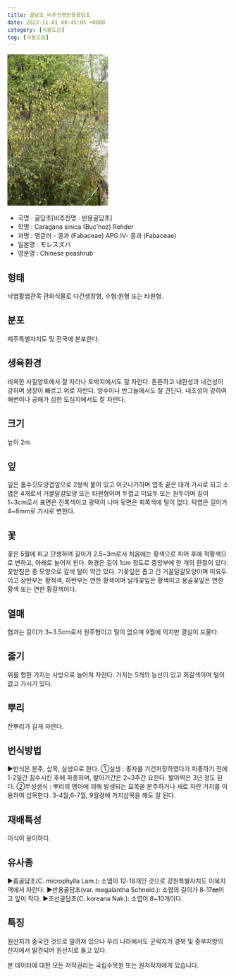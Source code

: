 ```yaml
---
title: 골담초_비추천명반용골담초
date: 2023-11-01 00:45:05 +0800
category: [식물도감]
tag: [식물도감]
---
```




![골담초[비추천명 : 반용골담초]](/assets/img/fileUpload/plants/basic/Leguminosae/Caragana/12252/12252_9_th2.JPG)
- 국명 : 골담초[비추천명 : 반용골담초]
- 학명 : Caragana sinica (Buc'hoz) Rehder
- 과명 : 앵글러 - 콩과 (Fabaceae) APG Ⅳ- 콩과 (Fabaceae)
- 일본명 : モレスズバ
- 영문명 : Chinese peashrub


## 형태
낙엽활엽관목 관화식물로 다간생장형, 수형:원형 또는 타원형.
## 분포
제주특별자치도 및 전국에 분포한다.
## 생육환경
비옥한 사질양토에서 잘 자라나 토박지에서도 잘 자란다. 튼튼하고 내한성과 내건성이 강하며 생장이 빠르고 위로 자란다. 양수이나  반그늘에서도 잘 견딘다. 내조성이 강하여 해변이나 공해가 심한 도심지에서도 잘 자란다.
## 크기
높이 2m.
## 잎
잎은 홀수깃모양겹잎으로 2쌍씩 붙어 있고 어긋나기하며 엽축 끝은 대개 가시로 되고 소엽은 4개로서 거꿀달걀모양 또는 타원형이며 두껍고 미요두 또는 원두이며 길이 1~3cm로서 표면은 진록색이고 광택이 나며 뒷면은 회록색에 털이 없다. 탁엽은 길이가 4~8mm로 가시로 변한다.
## 꽃
꽃은 5월에 피고 단생하며 길이가 2.5~3m로서 처음에는 황색으로 피어 후에 적황색으로 변하고, 아래로 늘어져 핀다. 화경은 길이 1cm 정도로 중앙부에 한 개의 환절이 있다. 꽃받침은 종 모양으로 갈색 털이 약간 있다. 기꽃잎은 좁고 긴 거꿀달걀모양이며 미요두이고 상반부는 황적색, 하반부는 연한 황색이며 날개꽃잎은 황색이고 용골꽃잎은 연한 황색 또는 연한 황갈색이다.
## 열매
협과는 길이가 3~3.5cm로서 원주형이고 털이 없으며 9월에 익지만 결실이 드물다.
## 줄기
위를 향한 가지는 사방으로 늘어져 자란다. 가지는 5개의 능선이 있고 회갈색이며 털이 없고 가시가 있다.
## 뿌리
잔뿌리가 길게 자란다.
## 번식방법
▶번식은 분주, 삽목, 실생으로 한다. 
①실생 : 종자를 기건저장하였다가 파종하기 전에 1-2일간 침수시킨 후에 파종하며, 발아기간은 2~3주간 요한다. 발아력은 3년 정도 된다.
②무성생식 : 뿌리의 맹아에 의해 발생되는 묘목을 분주하거나 새로 자란 가지를 이용하여 삽목한다. 3-4월,6-7월, 9월경에 가지삽목을 해도 잘 된다.
## 재배특성
이식이 용이하다.
## 유사종
▶좀골담초(C. microphylla Lam.): 소엽이 12-18개인 것으로 강원특별자치도 이북지역에서 자란다. 
▶반용골담초(var. megalantha Schneid.): 소엽의 길이가 8-17㎜이고 잎이 작다.
▶조선골담초(C. koreana Nak.): 소엽이 8~10개이다.
## 특징
원산지가 중국인 것으로 알려져 있으나 우리 나라에서도 군락지가 경북 및 중부지방의 산지에서 발견되어 원산지로 들고 있다.






본 데이터에 대한 모든 저작권리는 국립수목원 또는 원저작자에게 있습니다.
